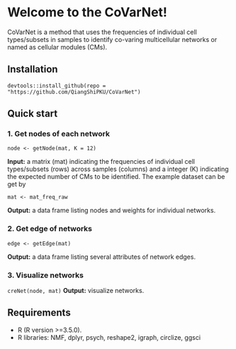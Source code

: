 # **Welcome to the CoVarNet!**
CoVarNet is a method that uses the frequencies of individual cell types/subsets in samples to identify co-varing multicellular networks or named as cellular modules (CMs).

## Installation 
```
devtools::install_github(repo = "https://github.com/QiangShiPKU/CoVarNet")
```

## **Quick start**
### 1. Get nodes of each network
```
node <- getNode(mat, K = 12)
```
**Input:** a matrix (mat) indicating the frequencies of individual cell types/subsets (rows) across samples (columns) and a integer (K) indicating the expected number of CMs to be identified. The example dataset can be get by
```
mat <- mat_freq_raw
```
**Output:** a data frame listing nodes and weights for individual networks.

### 2. Get edge of networks
```
edge <- getEdge(mat)
```
**Output:** a data frame listing several attributes of network edges.

### 3. Visualize networks
```creNet(node, mat)```
**Output:** visualize networks.

## **Requirements**
* R (R version >=3.5.0).
* R libraries: NMF, dplyr, psych, reshape2, igraph, circlize, ggsci
